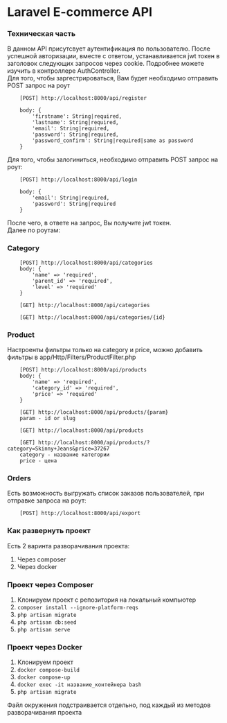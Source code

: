 # Laravel E-commerce API

### Техническая часть
В данном API присутсвует аутентификация по пользователю. После успешной авторизации, вместе с ответом, устанавливается jwt токен в заголовок следующих запросов через cookie. Подробнее можете изучить в контроллере AuthController.
<br>
Для того, чтобы заргестрироваться, Вам будет необходимо отправить POST запрос на роут
```code
    [POST] http://localhost:8000/api/register
```

```code
    body: {
        'firstname': String|required,
        'lastname': String|required,
        'email': String|required,
        'password': String|required,
        'password_confirm': String|required|same as password  
    }
```

Для того, чтобы залогиниться, необходимо отправить POST запрос на роут:
```code
    [POST] http://localhost:8000/api/login
```

```code
    body: {
        'email': String|required,
        'password': String|required
    }
```
После чего, в ответе на запрос, Вы получите jwt токен.
<br>
Далее по роутам:

### Category
```code
    [POST] http://localhost:8000/api/categories
    body: {
        'name' => 'required',
        'parent_id' => 'required',
        'level' => 'required'
    }
    
    [GET] http://localhost:8000/api/categories
    
    [GET] http://localhost:8000/api/categories/{id}
```

### Product
Настроенты фильтры только на category и price, можно добавить фильтры в app/Http/Filters/ProductFilter.php
```code
    [POST] http://localhost:8000/api/products
    body: {
        'name' => 'required',
        'category_id' => 'required',
        'price' => 'required'
    }
    
    [GET] http://localhost:8000/api/products/{param}
    param - id or slug
    
    [GET] http://localhost:8000/api/products
    
    [GET] http://localhost:8000/api/products/?category=Skinny+Jeans&price=37267
    category - название категории
    price - цена
```

### Orders
Есть возможность выгружать список заказов пользователей, при отправке запроса на роут:
```code
    [POST] http://localhost:8000/api/export
```

### Как развернуть проект
Есть 2 варинта разворачивания проекта:

1. Через composer
2. Через docker

### Проект через Composer

1. Клонируем проект с репозитория на локальный компьютер
2. ```composer install --ignore-platform-reqs```
3. ```php artisan migrate ```
4. ```php artisan db:seed```
5. ```php artisan serve```

### Проект через Docker

1. Клонируем проект
2. ```docker compose-build```
3. ```docker compose-up```
4. ```docker exec -it название_контейнера bash```
5. ```php artisan migrate```

Файл окружения подстраивается отдельно, под каждый из методов разворачивания проекта

